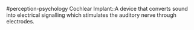 #perception-psychology 
Cochlear Implant::A device that converts sound into electrical signalling which stimulates the auditory nerve through electrodes.
<!--SR:!2024-02-05,3,250-->